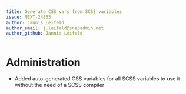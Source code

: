 ```yaml
---
title: Generate CSS vars from SCSS variables
issue: NEXT-24853
author: Jannis Leifeld
author_email: j.leifeld@snapadmin.net
author_github: Jannis Leifeld
---
```

# Administration
* Added auto-generated CSS variables for all SCSS variables to use it without the need of a SCSS compiler
